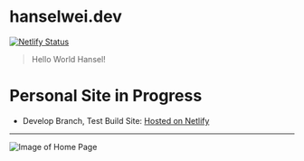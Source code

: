 # hanselwei.dev
[![Netlify Status](https://api.netlify.com/api/v1/badges/e1939fee-0a59-40be-b538-0f6024576640/deploy-status)](https://app.netlify.com/sites/hansel/deploys) 


> Hello World Hansel!



# Personal Site in Progress
- Develop Branch, Test Build Site: [Hosted on Netlify](https://develop.hanselwei.dev/)

---

![Image of Home Page](https://i.imgur.com/6ZJb5HF.jpg)
